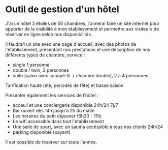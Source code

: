 # Outil de gestion d'un hôtel

J'ai un hôtel 3 étoiles de 50 chambres, j'aimerai faire un site internet pour apporter de la visibilité à mon établissement et permettre aux visiteurs de réserver en ligne selon nos disponibilités.

Il faudrait un site avec une page d'accueil, avec des photos de l'établissement, présentant nos prestations et une description de nos différents types de chambre, service :
- single 1 personne
- double / twin, 2 personnes
- suite (salon avec canapé-lit + chambre double), 2 à 4 personnes

Tarification haute (été, periodes de fête) et basse saison

Présenter également les services de l'hôtel :
- acceuil et une conciergerie disponible 24h/24 7j/7
- Bar ouvert dès 14h jusqu'à 2h du matin
- Les horaires du petit déjeuner (6h30 - 11h)
- Le wifi accessible dans tout l'établissement
- Une salle de sport, avec un sauma accéssible à tous nos clients 24h/24
- parking disponible (payant)

Il est possible de réserver sur toute l'année.